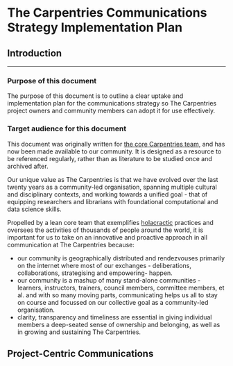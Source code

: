 # The Carpentries Communications Strategy Implementation Plan

## Introduction

---

### Purpose of this document

The purpose of this document is to outline a clear uptake and implementation plan for the communications strategy so The Carpentries project owners and community members can adopt it for use effectively.

### Target audience for this document

This document was originally written for [the core Carpentries team](http://carpentries.org/team), and has now been made available to our community. It is designed as a resource to be referenced regularly, rather than as literature to be studied once and archived after.


Our unique value as The Carpentries is that we have evolved over the last twenty years as a community-led organisation, spanning multiple cultural and disciplinary contexts, and working towards a unified goal - that of equipping researchers and librarians with foundational computational and data science skills. 

Propelled by a lean core team that exemplifies [holacractic](https://www.holacracy.org) practices and oversees the activities of thousands of people around the world, it is important for us to take on an innovative and proactive approach in all communication at The Carpentries because:
- our community is geographically distributed and rendezvouses primarily on the internet where most of our exchanges - deliberations, collaborations, strategising and empowering- happen.
- our community is a mashup of many stand-alone communities - learners, instructors, trainers, council members, committee members, et al. and with so many moving parts, communicating helps us all to stay on course and focussed on our collective goal as a community-led organisation.
- clarity, transparency and timeliness are essential in giving individual members a deep-seated sense of ownership and belonging, as well as in growing and sustaining The Carpentries.


## Project-Centric Communications






